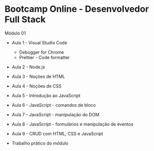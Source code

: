 # Bootcamp Online - Desenvolvedor Full Stack

Módulo 01

- Aula 1 - Visual Studio Code

  - Debugger for Chrome
  - Prettier - Code formatter

- Aula 2 - Node.js

- Aula 3 - Noções de HTML

- Aula 4 - Noções de CSS

- Aula 5 - Introdução ao JavaScript

- Aula 6 - JavaScript - comandos de bloco

- Aula 7 - JavaScript - manipulação do DOM

- Aula 8 - JavaScript - formulários e manipulação de eventos

- Aula 9 - CRUD com HTML, CSS e JavaScript

- Trabalho prático do módulo

